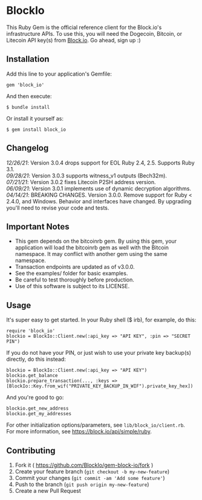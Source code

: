 # BlockIo

This Ruby Gem is the official reference client for the Block.io's infrastructure APIs. To use this, you will need the Dogecoin, Bitcoin, or Litecoin API key(s) from <a href="https://block.io" target="_blank">Block.io</a>. Go ahead, sign up :)

## Installation

Add this line to your application's Gemfile:

    gem 'block_io'

And then execute:

    $ bundle install

Or install it yourself as:

    $ gem install block_io

## Changelog
*12/26/21*: Version 3.0.4 drops support for EOL Ruby 2.4, 2.5. Supports Ruby 3.1.  
*09/28/21*: Version 3.0.3 supports witness_v1 outputs (Bech32m).  
*07/21/21*: Version 3.0.2 fixes Litecoin P2SH address version.  
*06/09/21*: Version 3.0.1 implements use of dynamic decryption algorithms.  
*04/14/21*: BREAKING CHANGES. Version 3.0.0. Remove support for Ruby < 2.4.0, and Windows. Behavior and interfaces have changed. By upgrading you'll need to revise your code and tests.

## Important Notes
* This gem depends on the bitcoinrb gem. By using this gem, your application will load the bitcoinrb gem as well with the Bitcoin namespace. It may conflict with another gem using the same namespace.  
* Transaction endpoints are updated as of v3.0.0.
* See the examples/ folder for basic examples.
* Be careful to test thoroughly before production.  
* Use of this software is subject to its LICENSE.  

## Usage

It's super easy to get started. In your Ruby shell ($ irb), for example, do this:

    require 'block_io'
    blockio = BlockIo::Client.new(:api_key => "API KEY", :pin => "SECRET PIN")    

If you do not have your PIN, or just wish to use your private key backup(s) directly, do this instead:

    blockio = BlockIo::Client.new(:api_key => "API KEY")
    blockio.get_balance
    blockio.prepare_transaction(..., :keys => [BlockIo::Key.from_wif("PRIVATE_KEY_BACKUP_IN_WIF").private_key_hex])    

And you're good to go:

    blockio.get_new_address
    blockio.get_my_addresses

For other initialization options/parameters, see `lib/block_io/client.rb`.  
For more information, see https://block.io/api/simple/ruby.

## Contributing

1. Fork it ( https://github.com/BlockIo/gem-block-io/fork )
2. Create your feature branch (`git checkout -b my-new-feature`)
3. Commit your changes (`git commit -am 'Add some feature'`)
4. Push to the branch (`git push origin my-new-feature`)
5. Create a new Pull Request
